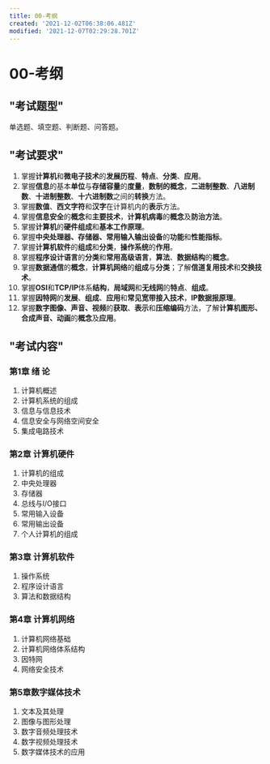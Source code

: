 ```yaml
---
title: 00-考纲
created: '2021-12-02T06:38:06.481Z'
modified: '2021-12-07T02:29:28.701Z'
---
```


# 00-考纲
## "考试题型"
单选题、填空题、判断题、问答题。
## "考试要求"
1. 掌握**计算机**和**微电子技术**的**发展历程**、**特点**、**分类**、**应用**。
2. 掌握**信息**的基本**单位**与**存储容量**的**度量**，**数制的概念**，**二进制整数**、**八进制数**、**十进制整数**、**十六进制数**之间的**转换**方法。
3. 掌握**数值**、**西文字符**和**汉字**在计算机内的**表示**方法。
4. 掌握**信息安全**的**概念**和**主要技术**，**计算机病毒**的**概念**及**防治方法**。
5. 掌握**计算机**的**硬件组成**和**基本工作原理**。
6. 掌握**中央处理器、存储器、常用输入输出设备**的**功能**和**性能指标**。
7. 掌握**计算机软件**的**组成**和**分类**，**操作系统**的**作用**。
8. 掌握**程序设计语言**的**分类**和**常用高级语言**，**算法**、**数据结构**的**概念**。
9. 掌握**数据通信**的**概念**，**计算机网络**的**组成**与**分类**；了解**信道复用技术**和**交换技术**。
10. 掌握**OSI**和**TCP/IP**体系**结构**，**局域网**和**无线网**的**特点**、**组成**。
11. 掌握**因特网**的**发展**、**组成**、**应用**和**常见宽带接入技术**，**IP数据报原理**。
12. 掌握**数字图像、声音、视频**的**获取**、**表示**和**压缩编码**方法，了解**计算机图形、合成声音、动画**的**概念**及**应用**。 
## "考试内容"
### 第1章 绪 论	
1. 计算机概述
2. 计算机系统的组成
3. 信息与信息技术
4. 信息安全与网络空间安全
5. 集成电路技术
### 第2章 计算机硬件
1. 计算机的组成
2. 中央处理器
3. 存储器
4. 总线与I/O接口
5. 常用输入设备
6. 常用输出设备
7. 个人计算机的组成
### 第3章 计算机软件	
1. 操作系统
2. 程序设计语言
3. 算法和数据结构
### 第4章 计算机网络
1. 计算机网络基础
2. 计算机网络体系结构
3. 因特网
4. 网络安全技术
### 第5章数字媒体技术	
1. 文本及其处理
2. 图像与图形处理
3. 数字音频处理技术
4. 数字视频处理技术
5. 数字媒体技术的应用
